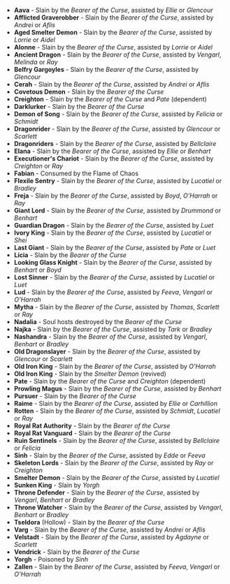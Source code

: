 - **Aava** - Slain by the _Bearer of the Curse_, assisted by _Ellie_ or _Glencour_
- **Afflicted Graverobber** - Slain by the _Bearer of the Curse_, assisted by _Andrei_ or _Aflis_
- **Aged Smelter Demon** - Slain by the _Bearer of the Curse_, assisted by _Lorrie_ or _Aidel_
- **Alonne** - Slain by the _Bearer of the Curse_, assisted by _Lorrie_ or _Aidel_
- **Ancient Dragon** - Slain by the _Bearer of the Curse_, assisted by _Vengarl_, _Melinda_ or _Ray_
- **Belfry Gargoyles** - Slain by the _Bearer of the Curse_, assisted by _Glencour_
- **Cerah** - Slain by the _Bearer of the Curse_, assisted by _Andrei_ or _Aflis_
- **Covetous Demon** - Slain by the _Bearer of the Curse_
- **Creighton** - Slain by the _Bearer of the Curse_ and _Pate_ (dependent)
- **Darklurker** - Slain by the _Bearer of the Curse_
- **Demon of Song** - Slain by the _Bearer of the Curse_, assisted by _Felicia_ or _Schmidt_
- **Dragonrider** - Slain by the _Bearer of the Curse_, assisted by _Glencour_ or _Scarlett_
- **Dragonriders** - Slain by the _Bearer of the Curse_, assisted by _Bellclaire_
- **Elana** - Slain by the _Bearer of the Curse_, assisted by _Ellie_ or _Benhart_
- **Executioner's Chariot** - Slain by the _Bearer of the Curse_, assisted by _Creighton_ or _Ray_
- **Fabian** - Consumed by the Flame of Chaos
- **Flexile Sentry** - Slain by the _Bearer of the Curse_, assisted by _Lucatiel_ or _Bradley_
- **Freja** - Slain by the _Bearer of the Curse_, assisted by _Boyd_, _O'Harrah_ or _Ray_
- **Giant Lord** - Slain by the _Bearer of the Curse_, assisted by _Drummond_ or _Benhart_
- **Guardian Dragon** - Slain by the _Bearer of the Curse_, assisted by _Luet_
- **Ivory King** - Slain by the _Bearer of the Curse_, assisted by _Lucatiel_ or _Shei_
- **Last Giant** - Slain by the _Bearer of the Curse_, assisted by _Pate_ or _Luet_
- **Licia** - Slain by the _Bearer of the Curse_
- **Looking Glass Knight** - Slain by the _Bearer of the Curse_, assisted by _Benhart_ or _Boyd_
- **Lost Sinner** - Slain by the _Bearer of the Curse_, assisted by _Lucatiel_ or _Luet_
- **Lud** - Slain by the _Bearer of the Curse_, assisted by _Feeva_, _Vengarl_ or _O'Harrah_
- **Mytha** - Slain by the _Bearer of the Curse_, assisted by _Thomas_, _Scarlett_ or _Ray_
- **Nadalia** - Soul hosts destroyed by the _Bearer of the Curse_
- **Najka** - Slain by the _Bearer of the Curse_, assisted by _Tark_ or _Bradley_
- **Nashandra** - Slain by the _Bearer of the Curse_, assisted by _Vengarl_, _Benhart_ or _Bradley_
- **Old Dragonslayer** - Slain by the _Bearer of the Curse_, assisted by _Glencour_ or _Scarlett_
- **Old Iron King** - Slain by the _Bearer of the Curse_, assisted by _O'Harrah_
- **Old Iron King** - Slain by the _Smelter Demon_ (revived)
- **Pate** - Slain by the _Bearer of the Curse_ and _Creighton_ (dependent)
- **Prowling Magus** - Slain by the _Bearer of the Curse_, assisted by _Benhart_
- **Pursuer** - Slain by the _Bearer of the Curse_
- **Raime** - Slain by the _Bearer of the Curse_, assisted by _Ellie_ or _Carhillion_
- **Rotten** - Slain by the _Bearer of the Curse_, assisted by _Schmidt_, _Lucatiel_ or _Ray_
- **Royal Rat Authority** - Slain by the _Bearer of the Curse_
- **Royal Rat Vanguard** - Slain by the _Bearer of the Curse_
- **Ruin Sentinels** - Slain by the _Bearer of the Curse_, assisted by _Bellclaire_ or _Felicia_
- **Sinh** - Slain by the _Bearer of the Curse_, assisted by _Edde_ or _Feeva_
- **Skeleton Lords** - Slain by the _Bearer of the Curse_, assisted by _Ray_ or _Creighton_
- **Smelter Demon** - Slain by the _Bearer of the Curse_, assisted by _Lucatiel_
- **Sunken King** - Slain by _Yorgh_
- **Throne Defender** - Slain by the _Bearer of the Curse_, assisted by _Vengarl_, _Benhart_ or _Bradley_
- **Throne Watcher** - Slain by the _Bearer of the Curse_, assisted by _Vengarl_, _Benhart_ or _Bradley_
- **Tseldora** (Hollow) - Slain by the _Bearer of the Curse_
- **Varg** - Slain by the _Bearer of the Curse_, assisted by _Andrei_ or _Aflis_
- **Velstadt** - Slain by the _Bearer of the Curse_, assisted by _Agdayne_ or _Scarlett_
- **Vendrick** - Slain by the _Bearer of the Curse_
- **Yorgh** - Poisoned by _Sinh_
- **Zallen** - Slain by the _Bearer of the Curse_, assisted by _Feeva_, _Vengarl_ or _O'Harrah_